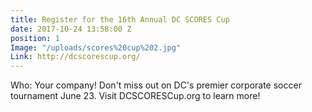 ```yaml
---
title: Register for the 16th Annual DC SCORES Cup
date: 2017-10-24 13:58:00 Z
position: 1
Image: "/uploads/scores%20cup%202.jpg"
Link: http://dcscorescup.org/
---
```


Who: Your company! Don't miss out on DC's premier corporate soccer tournament June 23. Visit DCSCORESCup.org to learn more!